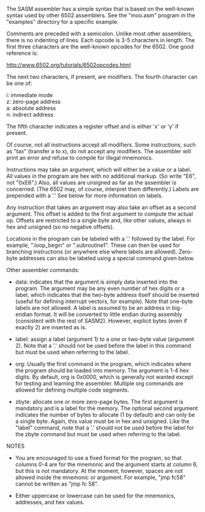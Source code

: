 The SASM assembler has a simple syntax that is based on the well-known syntax used by other 6502 assemblers. See the "moo.asm" program in the "examples" directory for a specific example.

Comments are preceded with a semicolon. Unlike most other assemblers, there is no indenting of lines. Each opcode is 3-5 characters in length. The first three characters are the well-known opcodes for the 6502. One good reference is:

http://www.6502.org/tutorials/6502opcodes.html

The next two characters, if present, are modifiers. The fourth character can be one of:

i: immediate mode  
z: zero-page address  
a: absolute address  
n: indirect address

The fifth character indicates a register offset and is either 'x' or 'y' if present.

Of course, not all instructions accept all modifiers. Some instructions, such as "tax" (transfer a to x), do not accept any modifiers. The assembler will print an error and refuse to compile for illegal mnemonics.

Instructions may take an argument, which will either be a value or a label. All values in the program are hex with no additional markup. (So write "E6", not "0xE6".) Also, all values are unsigned as far as the assembler is concerned. (The 6502 may, of course, interpret them differently.) Labels are prepended with a '.' See below for more information on labels.

Any instruction that takes an argument may also take an offset as a second argument. This offset is added to the first argument to compute the actual op. Offsets are restricted to a single byte and, like other values, always in hex and unsigned (so no negative offsets).

Locations in the program can be labeled with a '.' followed by the label. For example, ".loop_begin" or ".subroutine1". These can then be used for branching instructions (or anywhere else where labels are allowed). Zero-byte addresses can also be labeled using a special command given below.

Other assembler commands:
* data: indicates that the argument is simply data inserted into the program. The argument may be any even number of hex digits or a label, which indicates that the two-byte address itself should be inserted (useful for defining interrupt vectors, for example). Note that one-byte labels are not allowed. A label is assumed to be an address in big-endian format. It will be converted to little endian during assembly (consistent with the rest of SASM2). However, explicit bytes (even if exactly 2) are inserted as is.

* label: assign a label (argument 1) to a one or two-byte value (argument 2). Note that a '.' should not be used before the label in this command but must be used when referring to the label.

* org: Usually the first command in the program, which indicates where the program should be loaded into memory. The argument is 1-4 hex digits.  By default, org is 0x0000, which is generally not wanted except for testing and learning the assembler. Multiple org commands are allowed for defining multiple code segments.

* zbyte: allocate one or more zero-page bytes. The first argument is mandatory and is a label for the memory. The optional second argument indicates the number of bytes to allocate (1 by default) and can only be a single byte. Again, this value must be in hex and unsigned. Like the "label" command, note that a '.' should not be used before the label for the zbyte command but must be used when referring to the label.

NOTES
* You are encouraged to use a fixed format for the program, so that columns 0-4 are for the mnemonic and the argument starts at column 6, but this is not mandatory. At the moment, however, spaces are not allowed inside the mnemonic or argument. For example, "jmp fc58" cannot be written as "jmp fc 58".

* Either uppercase or lowercase can be used for the mnemonics, addresses, and hex values.
